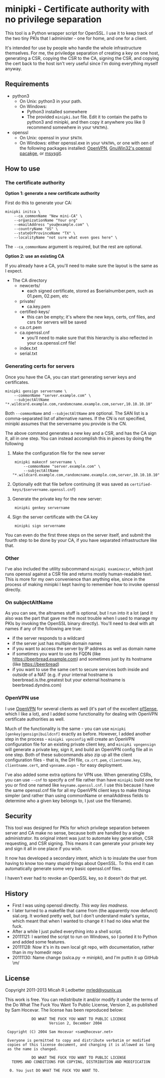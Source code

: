 # minipki - Certificate authority with no privilege separation

This tool is a Python wrapper script for OpenSSL. I use it to keep track of the two tiny PKIs that I administer - one for home, and one for a client. 

It's intended for use by people who handle the whole infrastructure themselves. For me, the priviledge separation of creating a key on one host, generating a CSR, copying the CSR to the CA, signing the CSR, and copying the cert back to the host isn't very useful since I'm doing everything myself anyway.

## Requirements

- python3
    - On Unix: python3 in your path. 
    - On Windows: 
        - Python3 installed somewhere
        - The provided `minipki.bat` file. Edit it to contain the paths to python3 and minipki, and 
          then copy it anywhere you like (I recommend somewhere in your `%PATH%`).
- openssl
  - On Unix: openssl in your `$PATH`.
  - On Windows: either openssl.exe in your `%PATH%`, or one with oen of the following packages installed: [OpenVPN](http://openvpn.net/), [GnuWin32's openssl pacakge](http://gnuwin32.sourceforge.net/packages/openssl.htm), or [msysgit](https://git.wiki.kernel.org/).

## How to use

### The certificate authority

**Option 1: generate a new certificate authority**

First do this to generate your CA: 

    minipki initca \
        --ca_commonName "New mini-CA" \ 
        --organizationName "Your org"
        --emailAddress "you@example.com" \
        --countryName "US" \
        --stateOrProvinceName "TX" \
        --localityName "not sure what even goes here" \

The `--ca_commonName` argument is required, but the rest are optional. 

**Option 2: use an existing CA**

If you already have a CA, you'll need to make sure the layout is the same as I expect. 

- The CA directory
    - newcerts/
        - each signed certificate, stored as $serialnumber.pem, such as 01.pem, 02.pem, etc
    - private/
        - ca.key.pem
    - certified-keys/
        - this can be empty; it's where the new keys, certs, cnf files, and csrs for servers will be saved
    - ca.crt.pem
    - ca.openssl.cnf
        - you'll need to make sure that this hierarchy is also reflected in your ca.openssl.cnf file! 
    - index.txt
    - serial.txt

### Generating certs for servers

Once you have the CA, you can start generating server keys and certificates.

    minipki gensign servername \
        --commonName "server.example.com" \
        --subjectAltName "*.wildcard.example.com,randomcname.example.com,server,10.10.10.10"

Both `--commonName` and `--subjectAltName` are optional. The SAN list is a comma-separated list of alternative names. If the CN is not specified, minipki assumes that the servername you provide is the CN. 

The above command generates a new key and a CSR, and has the CA sign it, all in one step. You can instead accomplish this in pieces by doing the following

1. Make the configuration file for the new server

        minipki makecnf servername \
            --commonName "server.example.com" \
            --subjectAltName "*.wildcard.example.com,randomcname.example.com,server,10.10.10.10"

2. Optionally edit that file before continuing (it was saved as `certified-keys/$servername.openssl.cnf`)

3. Generate the private key for the new server:

        minipki genkey servername 

4. Sign the server certificate with the CA key

        minipki sign servername

You can even do the first three steps on the server itself, and submit the fourth step to be done by your CA, if you have separated infrastructure like that. 

### Other

I've also included the utility subcommand `minipki examinecsr`, which just runs openssl against a CSR file and returns mostly human-readable text. This is more for my own convenience than anything else, since in the process of making minipki I kept having to remember how to invoke openssl directly. 

### On subjectAltName

As you can see, the altnames stuff is optional, but I run into it a lot (and it also was the part that gave me the most trouble when I used to manage my PKIs by invoking the OpenSSL binary directly). You'll need to deal with alt names if any of the following are true:

- if the server responds to a wildcard
- if the server just has multiple domain names
- if you want to access the server by IP address as well as domain name
- if sometimes you want to use its FQDN (like <https://beerbread.example.com>) and sometimes just by its hostname (like <https://beerbread>)
- if you want to use the same cert to secure services both inside and outside of a NAT (e.g. if your internal hostname is beerbread.is.the.greatest but your external hostname is beerbread.dyndns.com)

### OpenVPN use

I use [OpenVPN](http://openvpn.net/index.php/open-source/downloads.html) for several clients as well (it's part of the excellent [pfSense](http://www.pfsense.org/), which I like a lot), and I added some functionality for dealing with OpenVPN certificate authorities as well. 

Much of the functionality is the same - you can use `minipki [genkey|gensign|buildcnf]` exactly as before. However, I added another step in the process - `minipki vpnconfig` will create an OpenVPN configuration file for an existing private client key, and `minipki vpngensign` will generate a private key, sign it, and build an OpenVPN config file all in one step. Both of these subcommands also zip up all the client configuration files - that is, the DH file, `ca.crt.pem`, `clientname.key`, `clientname.cert`, and `vpnname.ovpn` - for easy deployment. 

I've also added some extra options for VPN use. When generating CSRs, you can use `--cnf` to specify a cnf file rather than have `minipki` build one for you or find one named like `keyname.openssl.cnf`. I use this because I have the same openssl.cnf file for all my OpenVPN client keys to make things simpler (and rather than using commonName or emailAddress fields to determine who a given key belongs to, I just use the filename). 

## Security

This tool was designed for PKIs for which privilege separation between server and CA make no sense, because both are handled by a single administrator. Its original intent was just to automate key generation, CSR requesting, and CSR signing. This means it can generate your private key and sign it all in one place if you wish. 

It now has developed a secondary intent, which is to insulate the user from having to know too many stupid things about OpenSSL. To this end it can automatically generate some very basic openssl.cnf files.

I haven't ever had to revoke an OpenSSL key, so it doesn't do that yet. 

## History

- First I was using openssl directly. *This way lies madness.* 
- I later turned to a makefile that came from (the apparently now defunct) sial.org. It worked pretty well, but I don't understand make's syntax, which meant that when I wanted to change it I had no idea what the fuck. 
- After a while I just pulled everything into a shell script. 
- 20111121: I wanted the script to run on Windows, so I ported it to Python and added some features. 
- 20111128: Now it's in its own local git repo, with documentation, rather than in my homedir repo
- 20111130: Name change (sslca.py -> minipki), and I'm puttin it up GitHub \m/


## License

Copyright 2011-2013 Micah R Ledbetter <mrled@younix.us>

This work is free. You can redistribute it and/or modify it under the
terms of the Do What The Fuck You Want To Public License, Version 2,
as published by Sam Hocevar. The license has been reproduced below: 

                DO WHAT THE FUCK YOU WANT TO PUBLIC LICENSE
                        Version 2, December 2004
    
     Copyright (C) 2004 Sam Hocevar <sam@hocevar.net>
    
     Everyone is permitted to copy and distribute verbatim or modified
     copies of this license document, and changing it is allowed as long
     as the name is changed.
    
                DO WHAT THE FUCK YOU WANT TO PUBLIC LICENSE
       TERMS AND CONDITIONS FOR COPYING, DISTRIBUTION AND MODIFICATION
    
      0. You just DO WHAT THE FUCK YOU WANT TO.
